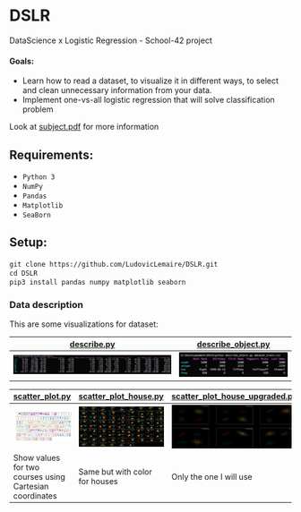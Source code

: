 # DSLR
DataScience x Logistic Regression - School-42 project

#### Goals:
* Learn how to read a dataset, to visualize it in different ways, to select and clean unnecessary information from your data.
* Implement one-vs-all logistic regression that will solve classification problem

Look at [subject.pdf](assets/fr.subject.pdf) for more information

## Requirements:
* `Python 3`
* `NumPy`
* `Pandas`
* `Matplotlib`
* `SeaBorn`

## Setup:
```
git clone https://github.com/LudovicLemaire/DSLR.git
cd DSLR
pip3 install pandas numpy matplotlib seaborn
```

### Data description
This are some visualizations for dataset:

|[describe.py](describe.py)      |[describe_object.py](describe_object.py)      |
|--------------------------------|----------------------------------------------|
|![describe](assets/describe.PNG)|![describe_object](assets/describe_object.PNG)|

|[     scatter_plot.py     ](scatter_plot.py)            |[scatter_plot_house.py](scatter_plot_house.py)      |[scatter_plot_house_upgraded.py](scatter_plot_house_upgraded.py)      |
|--------------------------------------------------------|----------------------------------------------------|----------------------------------------------------------------------|
|![scatter_plot](assets/scatter_plot.PNG)                |![scatter_plot_house](assets/scatter_plot_house.PNG)|![scatter_plot_house_upgraded](assets/scatter_plot_house_upgraded.PNG)|
| Show values for two courses using Cartesian coordinates|Same but with color for houses                      |Only the one I will use                                               |
